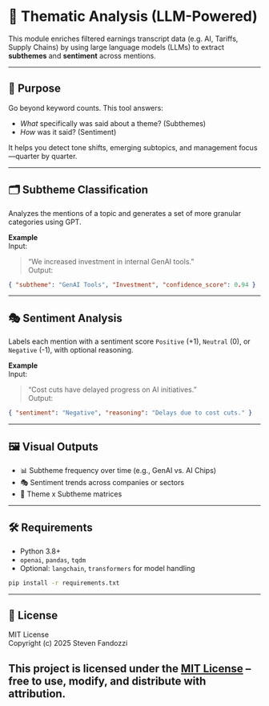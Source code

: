 # 🧠 Thematic Analysis (LLM-Powered)

This module enriches filtered earnings transcript data (e.g. AI, Tariffs, Supply Chains) by using large language models (LLMs) to extract **subthemes** and **sentiment** across mentions. 

---

## 🔎 Purpose

Go beyond keyword counts. This tool answers:
- *What* specifically was said about a theme? (Subthemes)
- *How* was it said? (Sentiment)

It helps you detect tone shifts, emerging subtopics, and management focus—quarter by quarter.

---

## 🗂️ Subtheme Classification

Analyzes the mentions of a topic and generates a set of more granular categories using GPT.

**Example**  
Input:  
> “We increased investment in internal GenAI tools.”  
Output:  
```json
{ "subtheme": "GenAI Tools", "Investment", "confidence_score": 0.94 }
```

---

## 🎭 Sentiment Analysis

Labels each mention with a sentiment score `Positive` (+1), `Neutral` (0), or `Negative` (-1), with optional reasoning.

**Example**  
Input:  
> “Cost cuts have delayed progress on AI initiatives.”   
Output:  
```json
{ "sentiment": "Negative", "reasoning": "Delays due to cost cuts." }
```

---

## 🖼️ Visual Outputs

- 📊 Subtheme frequency over time (e.g., GenAI vs. AI Chips)
- 🎭 Sentiment trends across companies or sectors
- 🧩 Theme x Subtheme matrices


---

## 🛠️ Requirements

- Python 3.8+
- `openai`, `pandas`, `tqdm`
- Optional: `langchain`, `transformers` for model handling

```bash
pip install -r requirements.txt
```

---


## 📄 License

MIT License  
Copyright (c) 2025 Steven Fandozzi

This project is licensed under the [MIT License](https://opensource.org/licenses/MIT) – free to use, modify, and distribute with attribution.
---
